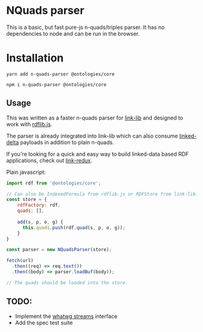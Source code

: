 # NQuads parser

This is a basic, but fast pure-js n-quads/triples parser. It has no dependencies to node and can be
run in the browser.

# Installation

`yarn add n-quads-parser @ontologies/core`

`npm i n-quads-parser @ontologies/core`

## Usage
This was written as a faster n-quads parser for [link-lib](https://github.com/fletcher91/link-lib)
and designed to work with [rdflib.js](http://github.com/linkeddata/rdflib.js). 

The parser is already integrated into link-lib which can also consume
[linked-delta](https://purl.org/linked-delta) payloads in addition to plain n-quads.

If you're looking for a quick and easy way to build linked-data based RDF applications, check out
[link-redux](https://github.com/fletcher91/link-redux).

Plain javascript:
```javascript
import rdf from '@ontologies/core';

// Can also be IndexedFormula from rdflib.js or RDFStore from link-lib.
const store = {
    rdfFactory: rdf,
    quads: [],
    
    add(s, p, o, g) {
      this.quads.push(rdf.quad(s, p, o, g));
    }
}

const parser = new NQuadsParser(store);

fetch(url)
  .then((req) => req.text())
  .then((body) => parser.loadBuf(body));

// The quads should be loaded into the store.
```

## TODO:

* Implement the [whatwg streams](https://streams.spec.whatwg.org/) interface
* Add the spec test suite
